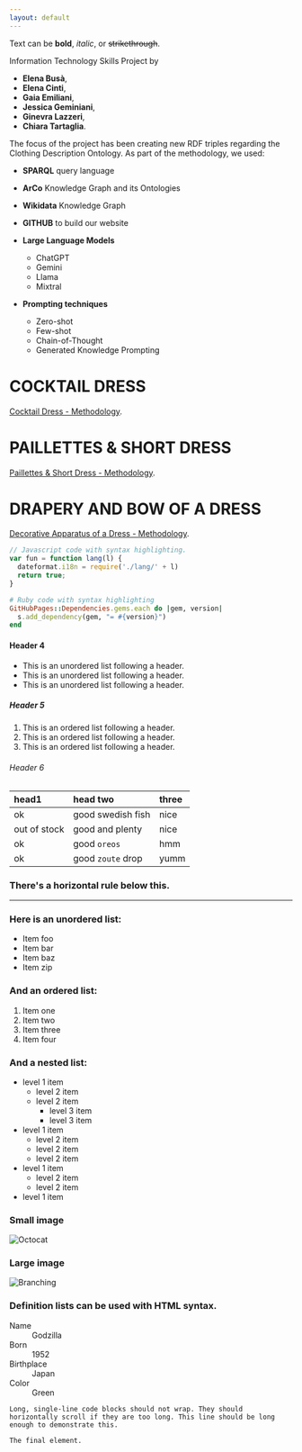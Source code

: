 ```yaml
---
layout: default
---
```


Text can be **bold**, _italic_, or ~~strikethrough~~.

Information Technology Skills Project by 
- **Elena Busà**, 
- **Elena Cinti**, 
- **Gaia Emiliani**, 
- **Jessica Geminiani**, 
- **Ginevra Lazzeri**, 
- **Chiara Tartaglia**. 

The focus of the project has been creating new RDF triples regarding the Clothing Description Ontology. 
As part of the methodology, we used:
- **SPARQL** query language
- **ArCo** Knowledge Graph and its Ontologies
- **Wikidata** Knowledge Graph  
- **GITHUB** to build our website
  
- **Large Language Models**
  - ChatGPT 
  - Gemini
  - Llama
  - Mixtral
    
- **Prompting techniques**
  - Zero-shot
  - Few-shot
  - Chain-of-Thought
  - Generated Knowledge Prompting  




# COCKTAIL DRESS

[Cocktail Dress - Methodology](./another-page.html). 

# PAILLETTES & SHORT DRESS

[Paillettes & Short Dress - Methodology](./another-page2.html).


# DRAPERY AND BOW OF A DRESS

[Decorative Apparatus of a Dress - Methodology](./another-page3.html).
```js
// Javascript code with syntax highlighting.
var fun = function lang(l) {
  dateformat.i18n = require('./lang/' + l)
  return true;
}
```

```ruby
# Ruby code with syntax highlighting
GitHubPages::Dependencies.gems.each do |gem, version|
  s.add_dependency(gem, "= #{version}")
end
```

#### Header 4

*   This is an unordered list following a header.
*   This is an unordered list following a header.
*   This is an unordered list following a header.

##### Header 5

1.  This is an ordered list following a header.
2.  This is an ordered list following a header.
3.  This is an ordered list following a header.

###### Header 6

| head1        | head two          | three |
|:-------------|:------------------|:------|
| ok           | good swedish fish | nice  |
| out of stock | good and plenty   | nice  |
| ok           | good `oreos`      | hmm   |
| ok           | good `zoute` drop | yumm  |

### There's a horizontal rule below this.

* * *

### Here is an unordered list:

*   Item foo
*   Item bar
*   Item baz
*   Item zip

### And an ordered list:

1.  Item one
1.  Item two
1.  Item three
1.  Item four

### And a nested list:

- level 1 item
  - level 2 item
  - level 2 item
    - level 3 item
    - level 3 item
- level 1 item
  - level 2 item
  - level 2 item
  - level 2 item
- level 1 item
  - level 2 item
  - level 2 item
- level 1 item

### Small image

![Octocat](https://github.githubassets.com/images/icons/emoji/octocat.png)

### Large image

![Branching](https://guides.github.com/activities/hello-world/branching.png)


### Definition lists can be used with HTML syntax.

<dl>
<dt>Name</dt>
<dd>Godzilla</dd>
<dt>Born</dt>
<dd>1952</dd>
<dt>Birthplace</dt>
<dd>Japan</dd>
<dt>Color</dt>
<dd>Green</dd>
</dl>

```
Long, single-line code blocks should not wrap. They should horizontally scroll if they are too long. This line should be long enough to demonstrate this.
```

```
The final element.
```
